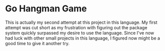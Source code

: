 # Go Hangman Game

This is actually my second attempt at this project in this language. My first attempt was cut short as my frustration with figuring out the package system quickly surpassed my desire to use the language. Since I've now had luck with other small projects in this language, I figured now might be a good time to give it another try.
